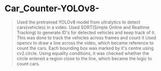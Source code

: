 # Car_Counter-YOLOv8-
>Used the pretrained YOLOv8 model from ultralytics to detect cars(vehicles) in a video.
>Used SORT(Simple Online and Realtime Tracking) to generate ID's for detected vehicles and keep track of it. This was done to track the vehicles across frames and count it
>Used opencv to draw a line across the video, which became reference to count the cars. Each bounding box was marked by it's centre using cv2.circle. Using equality conditions, it was checked whether the circle entered a region close to the line, which became the logic to count cars.
